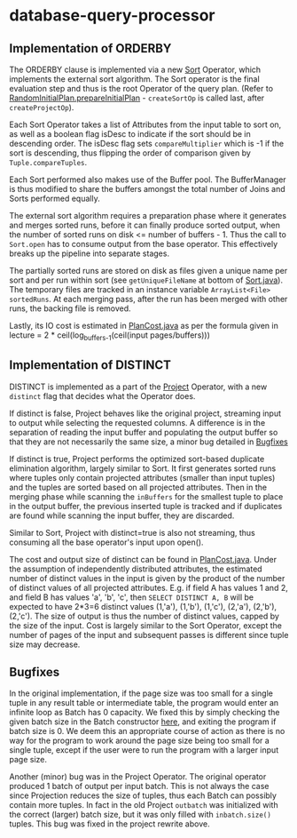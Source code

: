 # database-query-processor

## Implementation of ORDERBY

The ORDERBY clause is implemented via a new [Sort](src/qp/operators/Sort.java) Operator, which implements the external sort algorithm. The Sort operator is the final evaluation step and thus is the root Operator of the query plan. (Refer to [RandomInitialPlan.prepareInitialPlan](src/qp/optimizer/RandomInitialPlan.java) - `createSortOp` is called last, after `createProjectOp`).

Each Sort Operator takes a list of Attributes from the input table to sort on, as well as a boolean flag isDesc to indicate if the sort should be in descending order. The isDesc flag sets `compareMultiplier` which is -1 if the sort is descending, thus flipping the order of comparison given by `Tuple.compareTuples`.

Each Sort performed also makes use of the Buffer pool. The BufferManager is thus modified to share the buffers amongst the total number of Joins and Sorts performed equally.

The external sort algorithm requires a preparation phase where it generates and merges sorted runs, before it can finally produce sorted output, when the number of sorted runs on disk <= number of buffers - 1. Thus the call to `Sort.open` has to consume output from the base operator. This effectively breaks up the pipeline into separate stages.

The partially sorted runs are stored on disk as files given a unique name per sort and per run within sort (see `getUniqueFileName` at bottom of [Sort.java](src/qp/operators/Sort.java)). The temporary files are tracked in an instance variable `ArrayList<File> sortedRuns`. At each merging pass, after the run has been merged with other runs, the backing file is removed.

Lastly, its IO cost is estimated in [PlanCost.java](src/qp/optimizer/PlanCost.java) as per the formula given in lecture = 2 * ceil(log<sub>buffers-1</sub>(ceil(input pages/buffers)))

## Implementation of DISTINCT

DISTINCT is implemented as a part of the [Project](src/qp/operators/Project.java) Operator, with a new `distinct` flag that decides what the Operator does. 

If distinct is false, Project behaves like the original project, streaming input to output while selecting the requested columns. A difference is in the separation of reading the input buffer and populating the output buffer so that they are not necessarily the same size, a minor bug detailed in [Bugfixes](#Bugfixes)

If distinct is true, Project performs the optimized sort-based duplicate elimination algorithm, largely similar to Sort. It first generates sorted runs where tuples only contain projected attributes (smaller than input tuples) and the tuples are sorted based on all projected attributes. Then in the merging phase while scanning the `inBuffers` for the smallest tuple to place in the output buffer, the previous inserted tuple is tracked and if duplicates are found while scanning the input buffer, they are discarded.

Similar to Sort, Project with distinct=true is also not streaming, thus consuming all the base operator's input upon open().

The cost and output size of distinct can be found in [PlanCost.java](src/qp/optimizer/PlanCost.java). Under the assumption of independently distributed attributes, the estimated number of distinct values in the input is given by the product of the number of distinct values of all projected attributes. E.g. if field A has values 1 and 2, and field B has values 'a', 'b', 'c', then `SELECT DISTINCT A, B` will be expected to have 2*3=6 distinct values (1,'a'), (1,'b'), (1,'c'), (2,'a'), (2,'b'), (2,'c'). The size of output is thus the number of distinct values, capped by the size of the input. Cost is largely similar to the Sort Operator, except the number of pages of the input and subsequent passes is different since tuple size may decrease.


## Bugfixes

In the original implementation, if the page size was too small for a single tuple in any result table or intermediate table, the program would enter an infinite loop as Batch has 0 capacity. We fixed this by simply checking the given batch size in the Batch constructor [here](src/qp/utils/Batch.java), and exiting the program if batch size is 0. We deem this an appropriate course of action as there is no way for the program to work around the page size being too small for a single tuple, except if the user were to run the program with a larger input page size.

Another (minor) bug was in the Project Operator. The original operator produced 1 batch of output per input batch. This is not always the case since Projection reduces the size of tuples, thus each Batch can possibly contain more tuples. In fact in the old Project `outbatch` was initialized with the correct (larger) batch size, but it was only filled with `inbatch.size()` tuples. This bug was fixed in the project rewrite above.